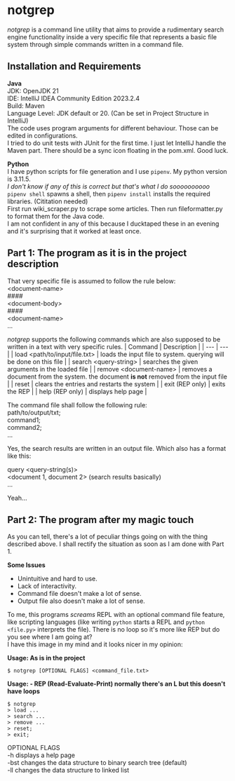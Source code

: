# notgrep
_notgrep_ is a command line utility that aims to provide a rudimentary search engine functionality inside a very specific file that represents a basic file system through simple commands written in a command file. 

## Installation and Requirements
**Java**\
JDK: OpenJDK 21\
IDE: IntelliJ IDEA Community Edition 2023.2.4\
Build: Maven\
Language Level: JDK default or 20. (Can be set in Project Structure in IntelliJ)\
The code uses program arguments for different behaviour. Those can be edited in configurations.\
I tried to do unit tests with JUnit for the first time. I just let IntelliJ handle the Maven part. There should be a sync icon floating in the pom.xml. Good luck.

**Python**\
I have python scripts for file generation and I use `pipenv`. My python version is 3.11.5.\
*I don't know if any of this is correct but that's what I do soooooooooo*\
`pipenv shell` spawns a shell, then `pipenv install` installs the required libraries. (Cititation needed) \
First run wiki_scraper.py to scrape some articles. Then run fileformatter.py to format them for the Java code. \
I am not confident in any of this because I ducktaped these in an evening and it's surprising that it worked at least once.

## Part 1: The program as it is in the project description
That very specific file is assumed to follow the rule below:\
\<document-name\>\
\####\
\<document-body\>\
\####\
\<document-name\>\
...

_notgrep_ supports the following commands which are also supposed to be written in a text with very specific rules. 
| Command | Description |
| --- | --- |
| load <path/to/input/file.txt> | loads the input file to system. querying will be done on this file |
| search \<query-string> | searches the given arguments in the loaded file |
| remove \<document-name> | removes a document from the system. the document **is not** removed from the input file |
| reset | clears the entries and restarts the system |
| exit (REP only) | exits the REP |
| help (REP only) | displays help page |

The command file shall follow the following rule:\
path/to/output/txt;\
command1;\
command2;\
...

Yes, the search results are written in an output file. Which also has a format like this:

query \<query-string(s)>\
\<document 1, document 2> (search results basically)\
...

Yeah...


## Part 2: The program after my magic touch
As you can tell, there's a lot of peculiar things going on with the thing described above. I shall rectify the situation as soon as I am done with Part 1.

**Some Issues**
- Unintuitive and hard to use.
- Lack of interactivity.
- Command file doesn't make a lot of sense.
- Output file also doesn't make a lot of sense.

To me, this programs _screams_ REPL with an optional command file feature, like scripting languages (like writing `python` starts a REPL and `python <file.py>` interprets the file). There is no loop so it's more like REP but do you see where I am going at?\
I have this image in my mind and it looks nicer in my opinion:

**Usage: As is in the project**
```console
$ notgrep [OPTIONAL FLAGS] <command_file.txt>
```
**Usage: - REP (Read-Evaluate-Print) normally there's an L but this doesn't have loops**
```console
$ notgrep
> load ...
> search ...
> remove ...
> reset;
> exit; 
```
OPTIONAL FLAGS\
-h   displays a help page\
-bst changes the data structure to binary search tree (default) \
-ll  changes the data structure to linked list
